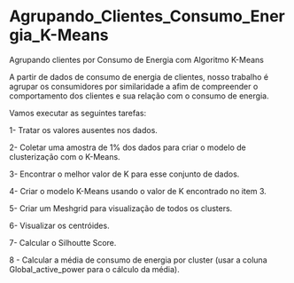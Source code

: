 # Agrupando_Clientes_Consumo_Energia_K-Means
Agrupando clientes por Consumo de Energia com Algoritmo K-Means

A partir de dados de consumo de energia de clientes, nosso trabalho é agrupar os consumidores por similaridade a afim de compreender o comportamento dos clientes e sua relação com o consumo de energia.



Vamos executar as seguintes tarefas:

1- Tratar os valores ausentes nos dados.

2- Coletar uma amostra de 1% dos dados para criar o modelo de clusterização com o K-Means.

3- Encontrar o melhor valor de K para esse conjunto de dados.

4- Criar o modelo K-Means usando o valor de K encontrado no item 3.

5- Criar um Meshgrid para visualização de todos os clusters.

6- Visualizar os centróides.

7- Calcular o Silhoutte Score.

8 - Calcular a média de consumo de energia por cluster (usar a coluna Global_active_power para o cálculo da média).
